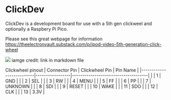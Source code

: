 # ClickDev

ClickDev is a development board for use with a 5th gen clickweel and optionally a Raspbery Pi Pico.

Please see this great webpage for information
https://theelectronvault.substack.com/p/ipod-video-5th-generation-click-wheel

![](https://substackcdn.com/image/fetch/$s_!meen!,w_1456,c_limit,f_webp,q_auto:good,fl_progressive:steep/https%3A%2F%2Fsubstack-post-media.s3.amazonaws.com%2Fpublic%2Fimages%2F60fc4951-822e-4d6a-aa10-c368ec2c4642_1998x1648.png)
iamge credit: link in markdown file

Clickwheel pinout
| Connector Pin            | Clickwheel Pin       | Pin Name                      |
|--------------------------|-----------------|-------------------------------------|
|             | 1        | GND          |
|             | 2        | SEL          |
|             | 3        | RW           |
|             | 4        | MENU         |
|             | 5        | FF           |
|             | 6        | PP           |
|             | 7        | UNKNOWN      |
|             | 8        | SDI          |
|             | 9        | RESET        |
|             | 10       | WAKE         |
|             | 11       | SDO          |
|             | 12       | CLK          |
|             | 13       | 3.3V         |

